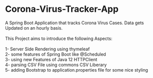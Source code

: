 # Corona-Virus-Tracker-App

A Spring Boot Application that tracks Corona Virus Cases. 
Data gets Updated on an hourly basis.
<br>
<br>
This Project aims to introduce the following Aspects:
<br>
<br>
1- Server Side Rendering using thymeleaf
<br>
2- some features of Spring Boot like @Scheduled
<br>
3- using new Features of Java 12 HTTPClient
<br>
4- parsing CSV File using commons CSV Liberary
<br>
5- adding Bootstrap to application.properties file for some nice styling

